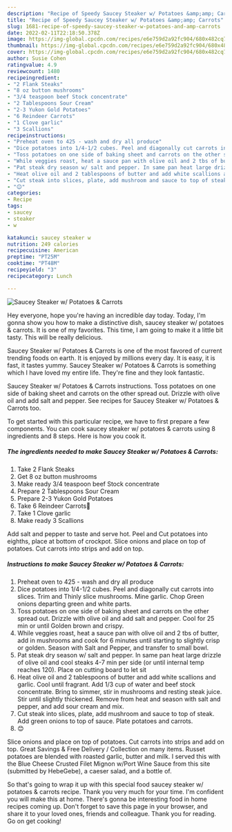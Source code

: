 ```yaml
---
description: "Recipe of Speedy Saucey Steaker w/ Potatoes &amp;amp; Carrots"
title: "Recipe of Speedy Saucey Steaker w/ Potatoes &amp;amp; Carrots"
slug: 1681-recipe-of-speedy-saucey-steaker-w-potatoes-and-amp-carrots
date: 2022-02-11T22:18:50.378Z
image: https://img-global.cpcdn.com/recipes/e6e759d2a92fc904/680x482cq70/saucey-steaker-w-potatoes-carrots-recipe-main-photo.jpg
thumbnail: https://img-global.cpcdn.com/recipes/e6e759d2a92fc904/680x482cq70/saucey-steaker-w-potatoes-carrots-recipe-main-photo.jpg
cover: https://img-global.cpcdn.com/recipes/e6e759d2a92fc904/680x482cq70/saucey-steaker-w-potatoes-carrots-recipe-main-photo.jpg
author: Susie Cohen
ratingvalue: 4.9
reviewcount: 1480
recipeingredient:
- "2 Flank Steaks"
- "8 oz button mushrooms"
- "3/4 teaspoon beef Stock concentrate"
- "2 Tablespoons Sour Cream"
- "2-3 Yukon Gold Potatoes"
- "6 Reindeer Carrots"
- "1 Clove garlic"
- "3 Scallions"
recipeinstructions:
- "Preheat oven to 425 - wash and dry all produce"
- "Dice potatoes into 1/4-1/2 cubes. Peel and diagonally cut carrots into slices. Trim and Thinly slice mushrooms. Mine garlic. Chop Green onions departing green and white parts."
- "Toss potatoes on one side of baking sheet and carrots on the other spread out. Drizzle with olive oil and add salt and pepper. Cool for 25 min or until Golden brown and crispy."
- "While veggies roast, heat a sauce pan with olive oil and 2 tbs of butter, add in mushrooms and cook for 6 minutes until starting to slightly crisp or golden. Season with Salt and Pepper, and transfer to small bowl."
- "Pat steak dry season w/ salt and pepper. In same pan heat large drizzle of olive oil and cool steaks 4-7 min per side (or until internal temp reaches 120). Place on cutting board to let sit"
- "Heat olive oil and 2 tablespoons of butter and add white scallions and garlic. Cool until fragrant. Add 1/3 cup of water and beef stock concentrate. Bring to simmer, stir in mushrooms and resting steak juice. Stir until slightly thickened. Remove from heat and season with salt and pepper, and add sour cream and mix."
- "Cut steak into slices, plate, add mushroom and sauce to top of steak. Add green onions to top of sauce. Plate potatoes and carrots."
- "😊"
categories:
- Recipe
tags:
- saucey
- steaker
- w

katakunci: saucey steaker w 
nutrition: 249 calories
recipecuisine: American
preptime: "PT25M"
cooktime: "PT48M"
recipeyield: "3"
recipecategory: Lunch

---
```



![Saucey Steaker w/ Potatoes &amp; Carrots](https://img-global.cpcdn.com/recipes/e6e759d2a92fc904/680x482cq70/saucey-steaker-w-potatoes-carrots-recipe-main-photo.jpg)

Hey everyone, hope you're having an incredible day today. Today, I'm gonna show you how to make a distinctive dish, saucey steaker w/ potatoes &amp; carrots. It is one of my favorites. This time, I am going to make it a little bit tasty. This will be really delicious.

Saucey Steaker w/ Potatoes &amp; Carrots is one of the most favored of current trending foods on earth. It is enjoyed by millions every day. It is easy, it is fast, it tastes yummy. Saucey Steaker w/ Potatoes &amp; Carrots is something which I have loved my entire life. They're fine and they look fantastic.

Saucey Steaker w/ Potatoes &amp; Carrots instructions. Toss potatoes on one side of baking sheet and carrots on the other spread out. Drizzle with olive oil and add salt and pepper. See recipes for Saucey Steaker w/ Potatoes &amp; Carrots too.


To get started with this particular recipe, we have to first prepare a few components. You can cook saucey steaker w/ potatoes &amp; carrots using 8 ingredients and 8 steps. Here is how you cook it.

<!--inarticleads1-->

##### The ingredients needed to make Saucey Steaker w/ Potatoes &amp; Carrots:

1. Take 2 Flank Steaks
1. Get 8 oz button mushrooms
1. Make ready 3/4 teaspoon beef Stock concentrate
1. Prepare 2 Tablespoons Sour Cream
1. Prepare 2-3 Yukon Gold Potatoes
1. Take 6 Reindeer Carrots🥵
1. Take 1 Clove garlic
1. Make ready 3 Scallions


Add salt and pepper to taste and serve hot. Peel and Cut potatoes into eighths, place at bottom of crockpot. Slice onions and place on top of potatoes. Cut carrots into strips and add on top. 

<!--inarticleads2-->

##### Instructions to make Saucey Steaker w/ Potatoes &amp; Carrots:

1. Preheat oven to 425 - wash and dry all produce
1. Dice potatoes into 1/4-1/2 cubes. Peel and diagonally cut carrots into slices. Trim and Thinly slice mushrooms. Mine garlic. Chop Green onions departing green and white parts.
1. Toss potatoes on one side of baking sheet and carrots on the other spread out. Drizzle with olive oil and add salt and pepper. Cool for 25 min or until Golden brown and crispy.
1. While veggies roast, heat a sauce pan with olive oil and 2 tbs of butter, add in mushrooms and cook for 6 minutes until starting to slightly crisp or golden. Season with Salt and Pepper, and transfer to small bowl.
1. Pat steak dry season w/ salt and pepper. In same pan heat large drizzle of olive oil and cool steaks 4-7 min per side (or until internal temp reaches 120). Place on cutting board to let sit
1. Heat olive oil and 2 tablespoons of butter and add white scallions and garlic. Cool until fragrant. Add 1/3 cup of water and beef stock concentrate. Bring to simmer, stir in mushrooms and resting steak juice. Stir until slightly thickened. Remove from heat and season with salt and pepper, and add sour cream and mix.
1. Cut steak into slices, plate, add mushroom and sauce to top of steak. Add green onions to top of sauce. Plate potatoes and carrots.
1. 😊


Slice onions and place on top of potatoes. Cut carrots into strips and add on top. Great Savings &amp; Free Delivery / Collection on many items. Russet potatoes are blended with roasted garlic, butter and milk. I served this with the Blue Cheese Crusted Filet Mignon w/Port Wine Sauce from this site (submitted by HebeGebe), a caeser salad, and a bottle of. 

So that's going to wrap it up with this special food saucey steaker w/ potatoes &amp; carrots recipe. Thank you very much for your time. I'm confident you will make this at home. There's gonna be interesting food in home recipes coming up. Don't forget to save this page in your browser, and share it to your loved ones, friends and colleague. Thank you for reading. Go on get cooking!
